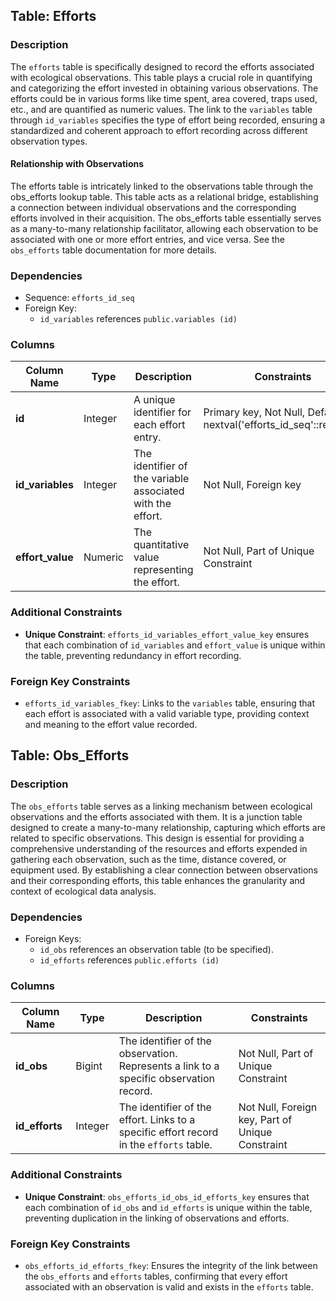 ## Table: Efforts

### Description

The `efforts` table is specifically designed to record the efforts associated with ecological observations. This table plays a crucial role in quantifying and categorizing the effort invested in obtaining various observations. The efforts could be in various forms like time spent, area covered, traps used, etc., and are quantified as numeric values. The link to the `variables` table through `id_variables` specifies the type of effort being recorded, ensuring a standardized and coherent approach to effort recording across different observation types.

#### Relationship with Observations

The efforts table is intricately linked to the observations table through the obs_efforts lookup table. This table acts as a relational bridge, establishing a connection between individual observations and the corresponding efforts involved in their acquisition. The obs_efforts table essentially serves as a many-to-many relationship facilitator, allowing each observation to be associated with one or more effort entries, and vice versa. See the `obs_efforts` table documentation for more details.

### Dependencies

- Sequence: `efforts_id_seq`
- Foreign Key: 
  - `id_variables` references `public.variables (id)`

### Columns

| **Column Name**   | **Type**    | **Description**                                              | **Constraints**                                      |
|-------------------|-------------|--------------------------------------------------------------|------------------------------------------------------|
| **id**            | Integer     | A unique identifier for each effort entry.                   | Primary key, Not Null, Default: nextval('efforts_id_seq'::regclass) |
| **id_variables**  | Integer     | The identifier of the variable associated with the effort.   | Not Null, Foreign key                                |
| **effort_value**  | Numeric     | The quantitative value representing the effort.              | Not Null, Part of Unique Constraint                   |

### Additional Constraints

- **Unique Constraint**: `efforts_id_variables_effort_value_key` ensures that each combination of `id_variables` and `effort_value` is unique within the table, preventing redundancy in effort recording.

### Foreign Key Constraints

- `efforts_id_variables_fkey`: Links to the `variables` table, ensuring that each effort is associated with a valid variable type, providing context and meaning to the effort value recorded.


## Table: Obs_Efforts

### Description

The `obs_efforts` table serves as a linking mechanism between ecological observations and the efforts associated with them. It is a junction table designed to create a many-to-many relationship, capturing which efforts are related to specific observations. This design is essential for providing a comprehensive understanding of the resources and efforts expended in gathering each observation, such as the time, distance covered, or equipment used. By establishing a clear connection between observations and their corresponding efforts, this table enhances the granularity and context of ecological data analysis.

### Dependencies

- Foreign Keys: 
  - `id_obs` references an observation table (to be specified).
  - `id_efforts` references `public.efforts (id)`

### Columns

| **Column Name** | **Type** | **Description**                                                                                     | **Constraints** |
|-----------------|----------|-----------------------------------------------------------------------------------------------------|-----------------|
| **id_obs**      | Bigint   | The identifier of the observation. Represents a link to a specific observation record.              | Not Null, Part of Unique Constraint |
| **id_efforts**  | Integer  | The identifier of the effort. Links to a specific effort record in the `efforts` table.             | Not Null, Foreign key, Part of Unique Constraint |

### Additional Constraints

- **Unique Constraint**: `obs_efforts_id_obs_id_efforts_key` ensures that each combination of `id_obs` and `id_efforts` is unique within the table, preventing duplication in the linking of observations and efforts.

### Foreign Key Constraints

- `obs_efforts_id_efforts_fkey`: Ensures the integrity of the link between the `obs_efforts` and `efforts` tables, confirming that every effort associated with an observation is valid and exists in the `efforts` table.